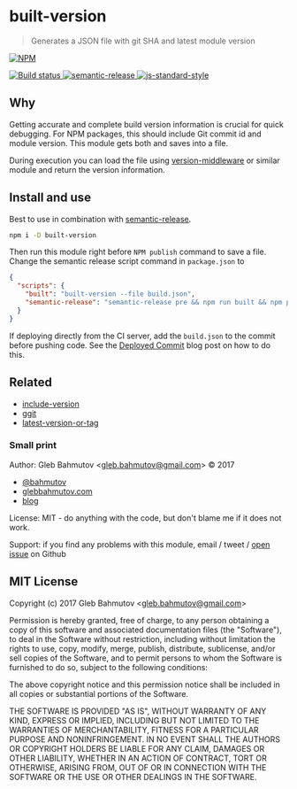 # built-version

> Generates a JSON file with git SHA and latest module version

[![NPM][npm-icon] ][npm-url]

[![Build status][ci-image] ][ci-url]
[![semantic-release][semantic-image] ][semantic-url]
[![js-standard-style][standard-image]][standard-url]

## Why

Getting accurate and complete build version information is crucial for
quick debugging. For NPM packages, this should include Git commit id and
module version. This module gets both and saves into a file.

During execution you can load the file using
[version-middleware](https://github.com/bahmutov/version-middleware) or
similar module and return the version information.

## Install and use

Best to use in combination with
[semantic-release](https://github.com/semantic-release/semantic-release).

```sh
npm i -D built-version
```

Then run this module right before `NPM publish` command to save a file.
Change the semantic release script command in `package.json` to

```json
{
  "scripts": {
    "built": "built-version --file build.json",
    "semantic-release": "semantic-release pre && npm run built && npm publish && semantic-release post"
  }
}
```

If deploying directly from the CI server, add the `build.json` to the
commit before pushing code. See the
[Deployed Commit](https://glebbahmutov.com/blog/deployed-commit/) blog post
on how to do this.

## Related

* [include-version](https://github.com/bahmutov/include-version)
* [ggit](https://github.com/bahmutov/ggit)
* [latest-version-or-tag](https://github.com/bahmutov/latest-version-or-tag)

### Small print

Author: Gleb Bahmutov &lt;gleb.bahmutov@gmail.com&gt; &copy; 2017


* [@bahmutov](https://twitter.com/bahmutov)
* [glebbahmutov.com](http://glebbahmutov.com)
* [blog](http://glebbahmutov.com/blog)


License: MIT - do anything with the code, but don't blame me if it does not work.

Support: if you find any problems with this module, email / tweet /
[open issue](https://github.com/bahmutov/built-version/issues) on Github

## MIT License

Copyright (c) 2017 Gleb Bahmutov &lt;gleb.bahmutov@gmail.com&gt;

Permission is hereby granted, free of charge, to any person
obtaining a copy of this software and associated documentation
files (the "Software"), to deal in the Software without
restriction, including without limitation the rights to use,
copy, modify, merge, publish, distribute, sublicense, and/or sell
copies of the Software, and to permit persons to whom the
Software is furnished to do so, subject to the following
conditions:

The above copyright notice and this permission notice shall be
included in all copies or substantial portions of the Software.

THE SOFTWARE IS PROVIDED "AS IS", WITHOUT WARRANTY OF ANY KIND,
EXPRESS OR IMPLIED, INCLUDING BUT NOT LIMITED TO THE WARRANTIES
OF MERCHANTABILITY, FITNESS FOR A PARTICULAR PURPOSE AND
NONINFRINGEMENT. IN NO EVENT SHALL THE AUTHORS OR COPYRIGHT
HOLDERS BE LIABLE FOR ANY CLAIM, DAMAGES OR OTHER LIABILITY,
WHETHER IN AN ACTION OF CONTRACT, TORT OR OTHERWISE, ARISING
FROM, OUT OF OR IN CONNECTION WITH THE SOFTWARE OR THE USE OR
OTHER DEALINGS IN THE SOFTWARE.

[npm-icon]: https://nodei.co/npm/built-version.svg?downloads=true
[npm-url]: https://npmjs.org/package/built-version
[ci-image]: https://travis-ci.org/bahmutov/built-version.svg?branch=master
[ci-url]: https://travis-ci.org/bahmutov/built-version
[semantic-image]: https://img.shields.io/badge/%20%20%F0%9F%93%A6%F0%9F%9A%80-semantic--release-e10079.svg
[semantic-url]: https://github.com/semantic-release/semantic-release
[standard-image]: https://img.shields.io/badge/code%20style-standard-brightgreen.svg
[standard-url]: http://standardjs.com/
